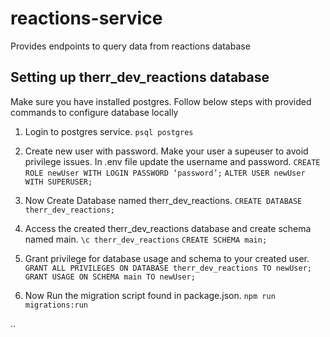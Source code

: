 # reactions-service
Provides endpoints to query data from reactions database

## Setting up therr_dev_reactions database
Make sure you have installed postgres.
Follow below steps with provided commands to configure database locally

1. Login to postgres service.
`psql postgres`

2. Create new user with password. Make your user a supeuser to avoid privilege issues. In .env file update the username and password.
`CREATE ROLE newUser WITH LOGIN PASSWORD ‘password’;`
`ALTER USER newUser WITH SUPERUSER;`

3. Now Create Database named therr_dev_reactions.
`CREATE DATABASE therr_dev_reactions;`

4. Access the created therr_dev_reactions database and create schema named main.
`\c therr_dev_reactions`
`CREATE SCHEMA main;`

5. Grant privilege for database usage and schema to your created user.
`GRANT ALL PRIVILEGES ON DATABASE therr_dev_reactions TO newUser;`
`GRANT USAGE ON SCHEMA main TO newUser;`

6. Now Run the migration script found in package.json.
`npm run migrations:run`

..
